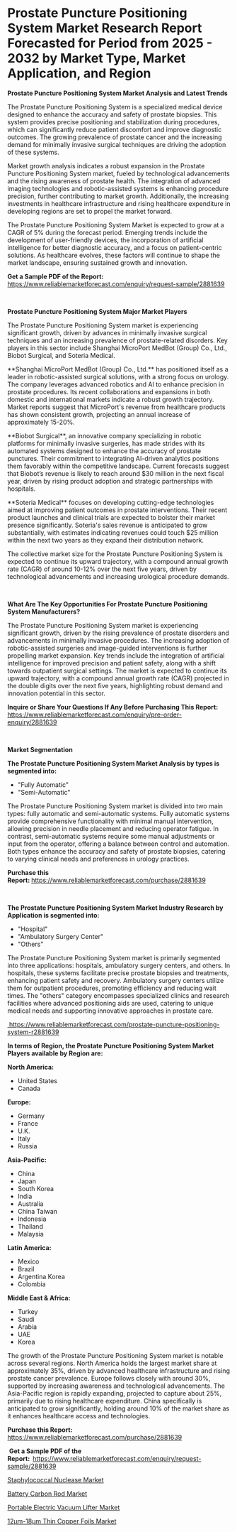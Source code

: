<p><h1>Prostate Puncture Positioning System Market Research Report Forecasted for Period from 2025 -  2032 by Market Type, Market Application, and Region</h1></p><p><strong>Prostate Puncture Positioning System Market Analysis and Latest Trends</strong></p>
<p><p>The Prostate Puncture Positioning System is a specialized medical device designed to enhance the accuracy and safety of prostate biopsies. This system provides precise positioning and stabilization during procedures, which can significantly reduce patient discomfort and improve diagnostic outcomes. The growing prevalence of prostate cancer and the increasing demand for minimally invasive surgical techniques are driving the adoption of these systems.</p><p>Market growth analysis indicates a robust expansion in the Prostate Puncture Positioning System market, fueled by technological advancements and the rising awareness of prostate health. The integration of advanced imaging technologies and robotic-assisted systems is enhancing procedure precision, further contributing to market growth. Additionally, the increasing investments in healthcare infrastructure and rising healthcare expenditure in developing regions are set to propel the market forward.</p><p>The Prostate Puncture Positioning System Market is expected to grow at a CAGR of 5% during the forecast period. Emerging trends include the development of user-friendly devices, the incorporation of artificial intelligence for better diagnostic accuracy, and a focus on patient-centric solutions. As healthcare evolves, these factors will continue to shape the market landscape, ensuring sustained growth and innovation.</p></p>
<p><strong>Get a Sample PDF of the Report:&nbsp;</strong> <a href="https://www.reliablemarketforecast.com/enquiry/request-sample/2881639?utm_campaign=1998&utm_medium=2&utm_source=Github&utm_content=ia&utm_term=12032025&utm_id=prostate-puncture-positioning-system">https://www.reliablemarketforecast.com/enquiry/request-sample/2881639</a></p>
<p>&nbsp;</p>
<p><strong>Prostate Puncture Positioning System Major Market Players</strong></p>
<p><p>The Prostate Puncture Positioning System market is experiencing significant growth, driven by advances in minimally invasive surgical techniques and an increasing prevalence of prostate-related disorders. Key players in this sector include Shanghai MicroPort MedBot (Group) Co., Ltd., Biobot Surgical, and Soteria Medical.</p><p>**Shanghai MicroPort MedBot (Group) Co., Ltd.** has positioned itself as a leader in robotic-assisted surgical solutions, with a strong focus on urology. The company leverages advanced robotics and AI to enhance precision in prostate procedures. Its recent collaborations and expansions in both domestic and international markets indicate a robust growth trajectory. Market reports suggest that MicroPort's revenue from healthcare products has shown consistent growth, projecting an annual increase of approximately 15-20%.</p><p>**Biobot Surgical**, an innovative company specializing in robotic platforms for minimally invasive surgeries, has made strides with its automated systems designed to enhance the accuracy of prostate punctures. Their commitment to integrating AI-driven analytics positions them favorably within the competitive landscape. Current forecasts suggest that Biobot’s revenue is likely to reach around $30 million in the next fiscal year, driven by rising product adoption and strategic partnerships with hospitals.</p><p>**Soteria Medical** focuses on developing cutting-edge technologies aimed at improving patient outcomes in prostate interventions. Their recent product launches and clinical trials are expected to bolster their market presence significantly. Soteria's sales revenue is anticipated to grow substantially, with estimates indicating revenues could touch $25 million within the next two years as they expand their distribution network.</p><p>The collective market size for the Prostate Puncture Positioning System is expected to continue its upward trajectory, with a compound annual growth rate (CAGR) of around 10-12% over the next five years, driven by technological advancements and increasing urological procedure demands.</p></p>
<p>&nbsp;</p>
<p><strong>What Are The Key Opportunities For Prostate Puncture Positioning System Manufacturers?</strong></p>
<p><p>The Prostate Puncture Positioning System market is experiencing significant growth, driven by the rising prevalence of prostate disorders and advancements in minimally invasive procedures. The increasing adoption of robotic-assisted surgeries and image-guided interventions is further propelling market expansion. Key trends include the integration of artificial intelligence for improved precision and patient safety, along with a shift towards outpatient surgical settings. The market is expected to continue its upward trajectory, with a compound annual growth rate (CAGR) projected in the double digits over the next five years, highlighting robust demand and innovation potential in this sector.</p></p>
<p><strong>Inquire or Share Your Questions If Any Before Purchasing This Report:</strong> <a href="https://www.reliablemarketforecast.com/enquiry/pre-order-enquiry/2881639?utm_campaign=1998&utm_medium=2&utm_source=Github&utm_content=ia&utm_term=12032025&utm_id=prostate-puncture-positioning-system">https://www.reliablemarketforecast.com/enquiry/pre-order-enquiry/2881639</a></p>
<p>&nbsp;</p>
<p><strong>Market Segmentation</strong></p>
<p><strong>The Prostate Puncture Positioning System Market Analysis by types is segmented into:</strong></p>
<p><ul><li>"Fully Automatic"</li><li>"Semi-Automatic"</li></ul></p>
<p><p>The Prostate Puncture Positioning System market is divided into two main types: fully automatic and semi-automatic systems. Fully automatic systems provide comprehensive functionality with minimal manual intervention, allowing precision in needle placement and reducing operator fatigue. In contrast, semi-automatic systems require some manual adjustments or input from the operator, offering a balance between control and automation. Both types enhance the accuracy and safety of prostate biopsies, catering to varying clinical needs and preferences in urology practices.</p></p>
<p><strong>Purchase this Report:&nbsp;</strong><a href="https://www.reliablemarketforecast.com/purchase/2881639?utm_campaign=1998&utm_medium=2&utm_source=Github&utm_content=ia&utm_term=12032025&utm_id=prostate-puncture-positioning-system">https://www.reliablemarketforecast.com/purchase/2881639</a></p>
<p>&nbsp;</p>
<p><strong>The Prostate Puncture Positioning System Market Industry Research by Application is segmented into:</strong></p>
<p><ul><li>"Hospital"</li><li>"Ambulatory Surgery Center"</li><li>"Others"</li></ul></p>
<p><p>The Prostate Puncture Positioning System market is primarily segmented into three applications: hospitals, ambulatory surgery centers, and others. In hospitals, these systems facilitate precise prostate biopsies and treatments, enhancing patient safety and recovery. Ambulatory surgery centers utilize them for outpatient procedures, promoting efficiency and reducing wait times. The "others" category encompasses specialized clinics and research facilities where advanced positioning aids are used, catering to unique medical needs and supporting innovative approaches in prostate care.</p></p>
<p><a href="https://www.reliablemarketforecast.com/prostate-puncture-positioning-system-r2881639?utm_campaign=1998&utm_medium=2&utm_source=Github&utm_content=ia&utm_term=12032025&utm_id=prostate-puncture-positioning-system">&nbsp;https://www.reliablemarketforecast.com/prostate-puncture-positioning-system-r2881639</a></p>
<p><strong>In terms of Region, the Prostate Puncture Positioning System Market Players available by Region are:</strong></p>
<p>
    <p> <strong> North America: </strong>
        <ul>
            <li>United States</li>
            <li>Canada</li>
        </ul>
        </p> 
    <p> <strong> Europe: </strong>
        <ul>
            <li>Germany</li>
            <li>France</li>
            <li>U.K.</li>
            <li>Italy</li>
            <li>Russia</li>
        </ul>
        </p> 
    <p> <strong> Asia-Pacific: </strong>
        <ul>
            <li>China</li>
            <li>Japan</li>
            <li>South Korea</li>
            <li>India</li>
            <li>Australia</li>
            <li>China Taiwan</li>
            <li>Indonesia</li>
            <li>Thailand</li>
            <li>Malaysia</li>
        </ul>
        </p> 
    <p> <strong> Latin America: </strong>
        <ul>
            <li>Mexico</li>
            <li>Brazil</li>
            <li>Argentina Korea</li>
            <li>Colombia</li>
        </ul>
        </p> 
    <p> <strong> Middle East & Africa: </strong>
        <ul>
            <li>Turkey</li>
            <li>Saudi</li>
            <li>Arabia</li>
            <li>UAE</li>
            <li>Korea</li>
        </ul>
    </p>
    </p>
<p><p>The growth of the Prostate Puncture Positioning System market is notable across several regions. North America holds the largest market share at approximately 35%, driven by advanced healthcare infrastructure and rising prostate cancer prevalence. Europe follows closely with around 30%, supported by increasing awareness and technological advancements. The Asia-Pacific region is rapidly expanding, projected to capture about 25%, primarily due to rising healthcare expenditure. China specifically is anticipated to grow significantly, holding around 10% of the market share as it enhances healthcare access and technologies.</p></p>
<p><strong>Purchase this Report: </strong><a href="https://www.reliablemarketforecast.com/purchase/2881639?utm_campaign=1998&utm_medium=2&utm_source=Github&utm_content=ia&utm_term=12032025&utm_id=prostate-puncture-positioning-system">https://www.reliablemarketforecast.com/purchase/2881639</a></p>
<p>&nbsp;<strong>Get a Sample PDF of the Report:&nbsp;&nbsp;</strong><a href="https://www.reliablemarketforecast.com/enquiry/request-sample/2881639?utm_campaign=1998&utm_medium=2&utm_source=Github&utm_content=ia&utm_term=12032025&utm_id=prostate-puncture-positioning-system">https://www.reliablemarketforecast.com/enquiry/request-sample/2881639</a></p>
<p><strong></strong></p>
<p><p><a href="https://github.com/Mayankdeswa/Market-Research-Report-List-1/blob/main/staphylococcal-nuclease-market.md?utm_campaign=1998&utm_medium=2&utm_source=Github&utm_content=ia&utm_term=12032025&utm_id=prostate-puncture-positioning-system">Staphylococcal Nuclease Market</a></p><p><a href="https://github.com/mharielmesa/Market-Research-Report-List-5/blob/main/battery-carbon-rod-market.md?utm_campaign=1998&utm_medium=2&utm_source=Github&utm_content=ia&utm_term=12032025&utm_id=prostate-puncture-positioning-system">Battery Carbon Rod Market</a></p><p><a href="https://github.com/mafuzakirju/Market-Research-Report-List-1/blob/main/portable-electric-vacuum-lifter-market.md?utm_campaign=1998&utm_medium=2&utm_source=Github&utm_content=ia&utm_term=12032025&utm_id=prostate-puncture-positioning-system">Portable Electric Vacuum Lifter Market</a></p><p><a href="https://github.com/dringals/Market-Research-Report-List-6/blob/main/12m-18m-thin-copper-foils-market.md?utm_campaign=1998&utm_medium=2&utm_source=Github&utm_content=ia&utm_term=12032025&utm_id=prostate-puncture-positioning-system">12µm-18µm Thin Copper Foils Market</a></p></p>